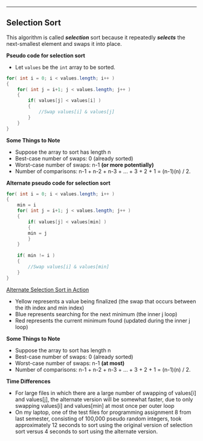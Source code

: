 ---------------------------------
Selection Sort
---------------------------------

This algorithm is called ***selection*** sort because it repeatedly ***selects*** the next-smallest element and swaps it into place.

**Pseudo code for selection sort**

- Let `values` be the `int` array to be sorted.

``` java
for( int i = 0; i < values.length; i++ )
{
	for( int j = i+1; j < values.length; j++ )
	{
		if( values[j] < values[i] )
		{
		    //Swap values[i] & values[j]
		}
	}
}
```

**Some Things to Note**

- Suppose the array to sort has length n
- Best-case number of swaps: 0 (already sorted)
- Worst-case number of swaps: n-1 **(or more potentially)**
- Number of comparisons: n-1 + n-2 + n-3 + ... + 3 + 2 + 1 = (n-1)(n) / 2.

**Alternate pseudo code for selection sort**

``` java
for( int i = 0; i < values.length; i++ )
{
    min = i
    for( int j = i+1; j < values.length; j++ )
    {
        if( values[j] < values[min] )
        {
        min = j
        }
    }
    
    if( min != i )
    {
        //Swap values[i] & values[min]
    }
}
```

[Alternate Selection Sort in Action](https://upload.wikimedia.org/wikipedia/commons/9/94/Selection-Sort-Animation.gif)

- Yellow represents a value being finalized (the swap that occurs between the ith index and min index)
- Blue represents searching for the next minimum (the inner j loop) 
- Red represents the current minimum found (updated during the inner j loop)

**Some Things to Note**

- Suppose the array to sort has length n
- Best-case number of swaps: 0 (already sorted)
- Worst-case number of swaps: n-1 **(at most)**
- Number of comparisons: n-1 + n-2 + n-3 + ... + 3 + 2 + 1 = (n-1)(n) / 2.

**Time Differences**

- For large files in which there are a large number of swapping of
values[i] and values[j], the alternate version will be somewhat
faster, due to only swapping values[i] and values[min] at most once per outer loop
- On my laptop, one of the test files for programming assignment 8 from last semester, consisting of 100,000 pseudo random integers, took approximately 12 seconds to sort using the original version of selection sort versus 4 seconds to sort using the alternate version.
